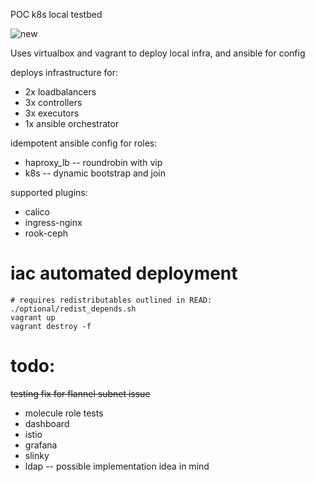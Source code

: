 POC k8s local testbed

![new](https://github.com/user-attachments/assets/4a692928-072c-4467-8e37-38b7a388fc5a)

Uses virtualbox and vagrant to deploy local infra, and ansible for config 

deploys infrastructure for:
- 2x loadbalancers
- 3x controllers
- 3x executors
- 1x ansible orchestrator

idempotent ansible config for roles:
- haproxy_lb -- roundrobin with vip
- k8s -- dynamic bootstrap and join

supported plugins:
- calico
- ingress-nginx
- rook-ceph

# iac automated deployment
```
# requires redistributables outlined in READ: ./optional/redist_depends.sh
vagrant up
vagrant destroy -f
```

# todo:
~~testing fix for flannel subnet issue~~
- molecule role tests
- dashboard
- istio
- grafana
- slinky
- ldap -- possible implementation idea in mind
